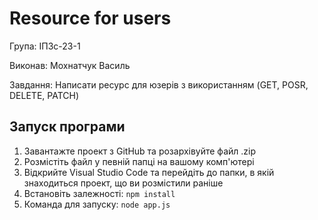 # Resource for users

 Група: ІПЗс-23-1
 
 Виконав: Мохнатчук Василь

Завдання: Написати ресурс для юзерів з використанням (GET, POSR, DELETE, PATCH)

## Запуск програми

1. Завантажте проект з GitHub та розархівуйте файл .zip
2. Розмістіть файл у певній папці на вашому комп'ютері
3. Відкрийте Visual Studio Code та перейдіть до папки, в якій знаходиться проект, що ви розмістили раніше
2. Встановіть залежності: `npm install`
3. Команда для запуску: `node app.js` 
